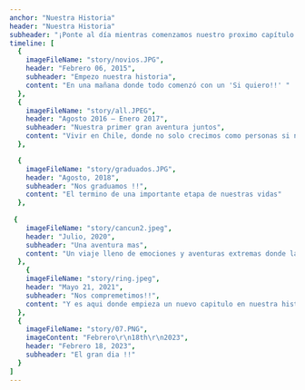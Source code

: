 ```yaml
---
anchor: "Nuestra Historia"
header: "Nuestra Historia"
subheader: "¡Ponte al día mientras comenzamos nuestro proximo capítulo!"
timeline: [
  {
    imageFileName: "story/novios.JPG",
    header: "Febrero 06, 2015",
    subheader: "Empezo nuestra historia",
    content: "En una mañana donde todo comenzó con un 'Si quiero!!' "
  },
  {
    imageFileName: "story/all.JPEG",
    header: "Agosto 2016 – Enero 2017",
    subheader: "Nuestra primer gran aventura juntos",
    content: "Vivir en Chile, donde no solo crecimos como personas si no vivimos grandes, emocionantes e increíbles momentos juntos"
  },

  {
    imageFileName: "story/graduados.JPG",
    header: "Agosto, 2018",
    subheader: "Nos graduamos !!",
    content: "El termino de una importante etapa de nuestras vidas"
  },
 
 {
    imageFileName: "story/cancun2.jpeg",
    header: "Julio, 2020",
    subheader: "Una aventura mas",
    content: "Un viaje lleno de emociones y aventuras extremas donde la pasamos increible"
  },
    {
    imageFileName: "story/ring.jpeg",
    header: "Mayo 21, 2021",
    subheader: "Nos compremetimos!!",
    content: "Y es aqui donde empieza un nuevo capitulo en nuestra historia"
  },
  {
    imageFileName: "story/07.PNG",
    imageContent: "Febrero\r\n18th\r\n2023",
    header: "Febrero 18, 2023",
    subheader: "El gran dia !!"
  }
]
---
```


